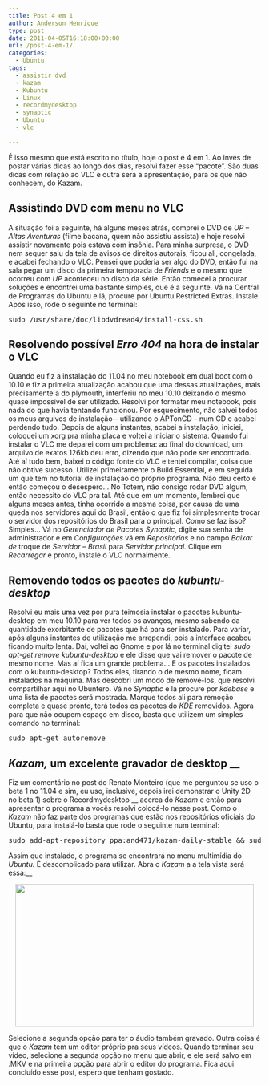 ```yaml
---
title: Post 4 em 1
author: Anderson Henrique
type: post
date: 2011-04-05T16:18:00+00:00
url: /post-4-em-1/
categories:
  - Ubuntu
tags:
  - assistir dvd
  - kazam
  - Kubuntu
  - Linux
  - recordmydesktop
  - synaptic
  - Ubuntu
  - vlc

---
```

É isso mesmo que está escrito no título, hoje o post é 4 em 1. Ao invés de postar várias dicas ao longo dos dias, resolvi fazer esse &#8220;pacote&#8221;. São duas dicas com relação ao VLC e outra será a apresentação, para os que não conhecem, do Kazam.

## Assistindo DVD com menu no VLC

A situação foi a seguinte, há alguns meses atrás, comprei o DVD de _UP &#8211; Altas Aventuras_ (filme bacana, quem não assistiu assista) e hoje resolvi assistir novamente pois estava com insônia. Para minha surpresa, o DVD nem sequer saiu da tela de avisos de direitos autorais, ficou ali, congelada, e acabei fechando o VLC. Pensei que poderia ser algo do DVD, então fui na sala pegar um disco da primeira temporada de _Friends_ e o mesmo que ocorreu com _UP_ aconteceu no disco da série. Então comecei a procurar soluções e encontrei uma bastante simples, que é a seguinte. Vá na Central de Programas do Ubuntu e lá, procure por Ubuntu Restricted Extras. Instale. Após isso, rode o seguinte no terminal:

<pre class="brush:shell">sudo /usr/share/doc/libdvdread4/install-css.sh</pre>

## Resolvendo possível _Erro 404_ na hora de instalar o VLC

Quando eu fiz a instalação do 11.04 no meu notebook em dual boot com o 10.10 e fiz a primeira atualização acabou que uma dessas atualizações, mais precisamente a do plymouth, interferiu no meu 10.10 deixando o mesmo quase impossível de ser utilizado. Resolvi por formatar meu notebook, pois nada do que havia tentando funcionou. Por esquecimento, não salvei todos os meus arquivos de instalação &#8211; utilizando o APTonCD &#8211; num CD e acabei perdendo tudo. Depois de alguns instantes, acabei a instalação, iniciei, coloquei um xorg pra minha placa e voltei a iniciar o sistema. Quando fui instalar o VLC me deparei com um problema: ao final do download, um arquivo de exatos 126kb deu erro, dizendo que não pode ser encontrado. Até aí tudo bem, baixei o código fonte do VLC e tentei compilar, coisa que não obtive sucesso. Utilizei primeiramente o Build Essential, e em seguida um que tem no tutorial de instalação do próprio programa. Não deu certo e então começou o desespero&#8230; No Totem, não consigo rodar DVD algum, então necessito do VLC pra tal. Até que em um momento, lembrei que alguns meses antes, tinha ocorrido a mesma coisa, por causa de uma queda nos servidores aqui do Brasil, então o que fiz foi simplesmente trocar o servidor dos repositórios do Brasil para o principal. Como se faz isso? Simples&#8230; Vá no _Gerenciador de Pacotes Synaptic_, digite sua senha de administrador e em _Configurações_ vá em _Repositórios_ e no campo _Baixar de_ troque de _Servidor &#8211; Brasil_ para _Servidor principal._ Clique em _Recarregar_ e pronto, instale o VLC normalmente.

## Removendo todos os pacotes do _kubuntu-desktop_

Resolvi eu mais uma vez por pura teimosia instalar o pacotes kubuntu-desktop em meu 10.10 para ver todos os avanços, mesmo sabendo da quantidade exorbitante de pacotes que há para ser instalado. Para variar, após alguns instantes de utilização me arrependi, pois a interface acabou ficando muito lenta. Daí, voltei ao Gnome e por lá no terminal digitei _sudo apt-get remove kubuntu-desktop_ e ele disse que vai remover o pacote de mesmo nome. Mas aí fica um grande problema&#8230; E os pacotes instalados com o kubuntu-desktop? Todos eles, tirando o de mesmo nome, ficam instalados na máquina. Mas descobri um modo de removê-los, que resolvi compartilhar aqui no Ubuntero. Vá no _Synaptic_ e lá procure por _kdebase_ e uma lista de pacotes será mostrada. Marque todos ali para remoção completa e quase pronto, terá todos os pacotes do _KDE_ removidos. Agora para que não ocupem espaço em disco, basta que utilizem um simples comando no terminal:

<pre class="brush:shell">sudo apt-get autoremove</pre>

## _Kazam,_ um excelente gravador de desktop __

Fiz um comentário no post do Renato Monteiro (que me perguntou se uso o beta 1 no 11.04 e sim, eu uso, inclusive, depois irei demonstrar o Unity 2D no beta 1) sobre o Recordmydesktop __ acerca do _Kazam_ e então para apresentar o programa a vocês resolvi colocá-lo nesse post. Como o _Kazam_ não faz parte dos programas que estão nos repositórios oficiais do Ubuntu, para instalá-lo basta que rode o seguinte num terminal:

<pre class="brush:shell">sudo add-apt-repository ppa:and471/kazam-daily-stable && sudo apt-get update && sudo apt-get upgrade && sudo apt-get install kazam</pre>

Assim que instalado, o programa se encontrará no menu multimídia do _Ubuntu._ É descomplicado para utilizar. Abra o _Kazam_ a a tela vista será essa:__

<p style="text-align: center;">
  <em><a href="http://www.ubuntero.com.br/wp-content/uploads/2011/04/Captura_de_tela1.png"><img class="aligncenter size-large wp-image-2025" src="http://www.ubuntero.com.br/wp-content/uploads/2011/04/Captura_de_tela1-1024x614.png" alt="" width="476" height="285" /></a></em>
</p>

<p style="text-align: left;">
  Selecione a segunda opção para ter o áudio também gravado. Outra coisa é que o <em>Kazam </em>tem um editor próprio pra seus vídeos. Quando terminar seu vídeo, selecione a segunda opção no menu que abrir, e ele será salvo em .MKV e na primeira opção para abrir o editor do programa. Fica aqui concluído esse post, espero que tenham gostado. <em><br /> </em>
</p>